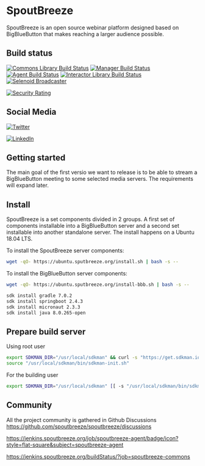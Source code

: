 # SpoutBreeze

SpoutBreeze is an open source webinar platform designed based on BigBlueButton that makes reaching a larger audience
possible.

## Build status


[![Commons Library Build Status](https://jenkins.spoutbreeze.org/buildStatus/icon?job=spoutbreeze-commons&subject=[Java]%20Commons%20Library&status=%20(${displayName})%20-%20master%20-%20${duration})](https://spoutbreeze.org)
[![Manager Build Status](https://jenkins.spoutbreeze.org/buildStatus/icon?job=spoutbreeze-manager&subject=[Java]%20Manager&status=%20(${displayName})%20-%20master%20-%20${duration})](https://spoutbreeze.org)
[![Agent Build Status](https://jenkins.spoutbreeze.org/buildStatus/icon?job=spoutbreeze-agent&subject=[Java]%20Agent&status=%20(${displayName})%20-%20master%20-%20${duration})](https://spoutbreeze.org)
[![Interactor Library Build Status](https://jenkins.spoutbreeze.org/buildStatus/icon?job=spoutbreeze-interactor&subject=[Java]%20Interactor&status=%20(${displayName})%20-%20master%20-%20${duration})](https://spoutbreeze.org)
[![Selenoid Broadcaster](https://jenkins.spoutbreeze.org/buildStatus/icon?job=spoutbreeze-broadcaster&subject=[Docker]%20Selenoid%20Broadcaster&status=%20(${displayName})%20-%20master%20-%20${duration})](https://spoutbreeze.org)

[![Security Rating](https://sonarcloud.io/api/project_badges/measure?project=spoutbreeze_spoutbreeze&metric=security_rating)](https://sonarcloud.io/dashboard?id=spoutbreeze_spoutbreeze)


## Social Media

[![Twitter](https://img.shields.io/badge/twitter-@SpoutBreeze-blue.svg?style=flat)](https://twitter.com/spoutbreeze)

[![LinkedIn](https://img.shields.io/badge/linkedin-@SpoutBreeze-blue.svg?style=flat)](https://www.linkedin.com/products/riadvice-spoutbreeze/)

## Getting started

The main goal of the first versio we want to release is to be able to stream a BigBlueButton meeting to some selected media servers. The requirements will expand later.

## Install

SpoutBreeze is a set components divided in 2 groups. A first set of components installable into a BigBlueButton server and a second set installable into another standalone server. The install happens on a Ubuntu 18.04 LTS.

To install the SpoutBreeze server components: 
```bash
wget -qO- https://ubuntu.sputbreeze.org/install.sh | bash -s --
```

To install the BigBlueButton server components: 
```bash
wget -qO- https://ubuntu.sputbreeze.org/install-bbb.sh | bash -s --
```

```bash
sdk install gradle 7.0.2
sdk install springboot 2.4.3
sdk install micronaut 2.3.3
sdk install java 8.0.265-open
```

## Prepare build server

Using root user

```bash
export SDKMAN_DIR="/usr/local/sdkman" && curl -s "https://get.sdkman.io" | bash
source "/usr/local/sdkman/bin/sdkman-init.sh"
```

For the building user
```bash
export SDKMAN_DIR="/usr/local/sdkman" [[ -s "/usr/local/sdkman/bin/sdkman-init.sh" ]] && source "/usr/local/sdkman/bin/sdkman-init.sh"
```

## Community

All the project community is gathered in Github Discussions https://github.com/spoutbreeze/spoutbreeze/discussions


https://jenkins.spoutbreeze.org/job/spoutbreeze-agent/badge/icon?style=flat-square&subject=spoutbreeze-agent

https://jenkins.spoutbreeze.org/buildStatus/?job=spoutbreeze-commons
